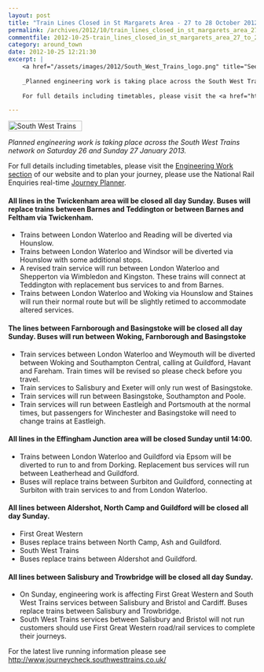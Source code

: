 ```yaml
---
layout: post
title: "Train Lines Closed in St Margarets Area - 27 to 28 October 2012"
permalink: /archives/2012/10/train_lines_closed_in_st_margarets_area_27_to_28_o.html
commentfile: 2012-10-25-train_lines_closed_in_st_margarets_area_27_to_28_o
category: around_town
date: 2012-10-25 12:21:30
excerpt: |
    <a href="/assets/images/2012/South_West_Trains_logo.png" title="See larger version of - South West Trains logo"><img src="/assets/images/2012/South_West_Trains_logo_thumb.png" width="150" height="21" alt="South West Trains logo" class=" right" /></a>
    
    _Planned engineering work is taking place across the South West Trains network on Saturday 26 and Sunday 27 January 2013._
    
    For full details including timetables, please visit the <a href="http://www.southwesttrains.co.uk/JanEng2013.aspx">Engineering Work section</a> of our website and to plan your journey, please use the National Rail Enquiries real-time <a href="http://www.nationalrail.co.uk/">Journey Planner</a>

---
```


<a href="/assets/images/2012/South_West_Trains_logo.png" title="See larger version of - South West Trains logo"><img src="/assets/images/2012/South_West_Trains_logo_thumb.png" width="150" height="21" alt="South West Trains logo" class=" right" /></a>

*Planned engineering work is taking place across the South West Trains network on Saturday 26 and Sunday 27 January 2013.*

For full details including timetables, please visit the [Engineering Work section](http://www.southwesttrains.co.uk/JanEng2013.aspx) of our website and to plan your journey, please use the National Rail Enquiries real-time [Journey Planner](http://www.nationalrail.co.uk/).

#### All lines in the Twickenham area will be closed all day Sunday. Buses will replace trains between Barnes and Teddington or between Barnes and Feltham via Twickenham.

-   Trains between London Waterloo and Reading will be diverted via Hounslow.
-   Trains between London Waterloo and Windsor will be diverted via Hounslow with some additional stops.
-   A revised train service will run between London Waterloo and Shepperton via Wimbledon and Kingston. These trains will connect at Teddington with replacement bus services to and from Barnes.
-   Trains between London Waterloo and Woking via Hounslow and Staines will run their normal route but will be slightly retimed to accommodate altered services.

#### The lines between Farnborough and Basingstoke will be closed all day Sunday. Buses will run between Woking, Farnborough and Basingstoke

-   Train services between London Waterloo and Weymouth will be diverted between Woking and Southampton Central, calling at Guildford, Havant and Fareham. Train times will be revised so please check before you travel.
-   Train services to Salisbury and Exeter will only run west of Basingstoke.
-   Train services will run between Basingstoke, Southampton and Poole.
-   Train services will run between Eastleigh and Portsmouth at the normal times, but passengers for Winchester and Basingstoke will need to change trains at Eastleigh.

#### All lines in the Effingham Junction area will be closed Sunday until 14:00.

-   Trains between London Waterloo and Guildford via Epsom will be diverted to run to and from Dorking. Replacement bus services will run between Leatherhead and Guildford.
-   Buses will replace trains between Surbiton and Guildford, connecting at Surbiton with train services to and from London Waterloo.

#### All lines between Aldershot, North Camp and Guildford will be closed all day Sunday.

-   First Great Western
-   Buses replace trains between North Camp, Ash and Guildford.
-   South West Trains
-   Buses replace trains between Aldershot and Guildford.

#### All lines between Salisbury and Trowbridge will be closed all day Sunday.

-   On Sunday, engineering work is affecting First Great Western and South West Trains services between Salisbury and Bristol and Cardiff. Buses replace trains between Salisbury and Trowbridge.
-   South West Trains services between Salisbury and Bristol will not run customers should use First Great Western road/rail services to complete their journeys.

For the latest live running information please see http://www.journeycheck.southwesttrains.co.uk/

